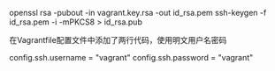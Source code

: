 
openssl rsa -pubout -in vagrant.key.rsa -out id_rsa.pem
ssh-keygen -f id_rsa.pem -i -mPKCS8 > id_rsa.pub

在Vagrantfile配置文件中添加了两行代码，使用明文用户名密码

config.ssh.username = "vagrant"
config.ssh.password = "vagrant"